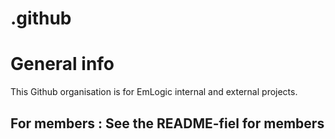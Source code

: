 # .github
# General info
This Github organisation is for EmLogic internal and external projects. 

## For members : See the README-fiel for members
